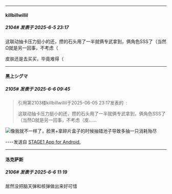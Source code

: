 ﻿
*****

####  killbillwillil  
##### 2104#       发表于 2025-6-5 23:17

这联动抽卡压力挺小的还，攒的石头用了一半就俩专武拿到，俩角色SSS了（当然Ω就是另一回事，不考虑（

皮肤还是去买买，毕竟难得（


*****

####  黑上シグマ  
##### 2105#       发表于 2025-6-6 09:45

<blockquote>引用第2103楼killbillwillil于2025-06-05 23:17发表的  :

这联动抽卡压力挺小的还，攒的石头用了一半就俩专武拿到，俩角色SSS了（当然Ω就是另一回事，不考虑（皮......</blockquote>
<img src="https://static.stage1st.com/image/smiley/face2017/067.png" referrerpolicy="no-referrer">像我就不一样了，脸黑+拿碎片盒子的时候抽错池子导致多抽一只消耗殆尽

----发送自 [STAGE1 App for Android.](http://stage1.5j4m.com/?1.47)


*****

####  洛克萨斯  
##### 2106#       发表于 2025-6-6 11:19

居然没把脑天弹和核弹做出来好可惜

